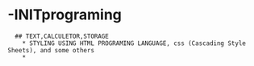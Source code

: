 # -INITprograming
  
      ## TEXT,CALCULETOR,STORAGE 
        * STYLING USING HTML PROGRAMING LANGUAGE, css (Cascading Style Sheets), and some others
        *
        
  
